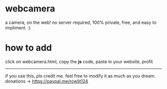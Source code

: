 # webcamera
a camera, on the web! no server required, 100% private, free, and easy to impliment. :)

# how to add
click on webcamera.html,
copy the **js** code,
paste in your website,
profit

-------------------------------------

if you use this, pls credit me. feel free to modify it as much as you dream. 
donations -> https://paypal.me/rowlit124
